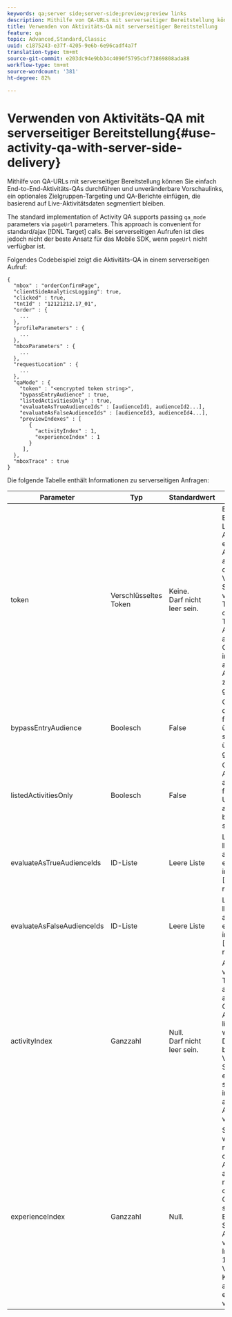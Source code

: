 ```yaml
---
keywords: qa;server side;server-side;preview;preview links
description: Mithilfe von QA-URLs mit serverseitiger Bereitstellung können Sie einfach End-to-End-Aktivitäts-QAs durchführen und unveränderbare Vorschaulinks, ein optionales Zielgruppen-Targeting und QA-Berichte einfügen, die basierend auf Live-Aktivitätsdaten segmentiert bleiben.
title: Verwenden von Aktivitäts-QA mit serverseitiger Bereitstellung
feature: qa
topic: Advanced,Standard,Classic
uuid: c1875243-e37f-4205-9e6b-6e96cadf4a7f
translation-type: tm+mt
source-git-commit: e203dc94e9bb34c4090f5795cbf73869808ada88
workflow-type: tm+mt
source-wordcount: '381'
ht-degree: 82%

---
```



# Verwenden von Aktivitäts-QA mit serverseitiger Bereitstellung{#use-activity-qa-with-server-side-delivery}

Mithilfe von QA-URLs mit serverseitiger Bereitstellung können Sie einfach End-to-End-Aktivitäts-QAs durchführen und unveränderbare Vorschaulinks, ein optionales Zielgruppen-Targeting und QA-Berichte einfügen, die basierend auf Live-Aktivitätsdaten segmentiert bleiben.

The standard implementation of Activity QA supports passing `qa_mode` parameters via `pageUrl` parameters. This approach is convenient for standard/ajax [!DNL Target] calls. Bei serverseitigen Aufrufen ist dies jedoch nicht der beste Ansatz für das Mobile SDK, wenn `pageUrl` nicht verfügbar ist.

Folgendes Codebeispiel zeigt die Aktivitäts-QA in einem serverseitigen Aufruf:

```
{
  "mbox" : "orderConfirmPage",
  "clientSideAnalyticsLogging": true,
  "clicked" : true,
  "tntId" : "12121212.17_01",
  "order" : {
    ...
  },
  "profileParameters" : {
    ...
  },
  "mboxParameters" : {
    ...
  },
  "requestLocation" : {
    ...
  },
  "qaMode" : {
    "token" : "<encrypted token string>",
    "bypassEntryAudience" : true,
    "listedActivitiesOnly" : true,
    "evaluateAsTrueAudienceIds" : [audienceId1, audienceId2...],
    "evaluateAsFalseAudienceIds" : [audienceId3, audienceId4...],
    "previewIndexes" : [
       {
         "activityIndex" : 1,
         "experienceIndex" : 1
       }
     ],
  },
  "mboxTrace" : true
}
```

Die folgende Tabelle enthält Informationen zu serverseitigen Anfragen:

| Parameter | Typ | Standardwert | Beschreibung |
|--- |--- |--- |--- |
| token | Verschlüsseltes Token | Keine.<br>Darf nicht leer sein. | Ein verschlüsseltes Element, das die Liste der Aktivitäts-IDs enthält, die in der Aktivitäts-QA ausgeführt werden dürfen.<br>Validierungsregeln: Sollte ein verschlüsseltes Token sein, das zu dem in der [!DNL Target] Anforderung angegebenen Client gehört. Alle im Token angegebenen Aktivitäten müssen zu dem Client gehören. |
| bypassEntryAudience | Boolesch | False | Gibt an, ob Ziele der Einstiegsstufe für QA-Aktivitäten überprüft werden sollen oder als übereinstimmend gelten. |
| listedActivitiesOnly | Boolesch | False | Gibt an, ob QA-Aktivitäten isoliert ausgeführt oder für die aktuelle Umgebung als aktive Aktivitäten bewertet werden sollen. |
| evaluateAsTrueAudienceIds | ID-Liste | Leere Liste | List of audience IDs that should always be evaluated as true in the scope of the [!DNL Target] request. |
| evaluateAsFalseAudienceIds | ID-Liste | Leere Liste | List of audience IDs that should always be evaluated as false in the scope of the [!DNL Target] request. |
| activityIndex | Ganzzahl | Null.<br>Darf nicht leer sein. | Aktivitätsindex im verschlüsselten Token. Wenn activityIndex außerhalb der Grenzwerte der Aktivität im Token liegt oder null ist, wird er ignoriert. Der Index beginnt bei 1.<br>Validierungsregeln: Sollte mindestens ein Aktivitätsindex sein und auf eine im Token angegebene Aktivität verweisen. |
| experienceIndex | Ganzzahl | Null. | Sofern angegeben, wird ein Erlebnis nach dem Index in der Aktivitätsdefinition ausgewählt. Wenn nicht angegeben oder außerhalb der Grenzwerte, wird stattdessen die Erlebnisselektor-Strategie der Aktivität verwendet. Der Index beginnt bei 1.  Validierungsregeln: Kann null sein oder auf ein Erlebnis in einer Aktivität verweisen. |